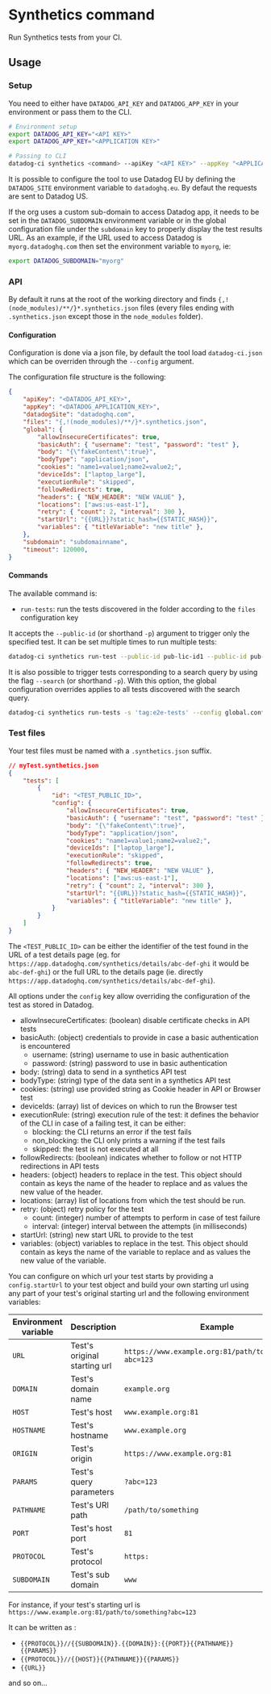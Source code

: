 # Synthetics command

Run Synthetics tests from your CI.

## Usage

### Setup

You need to either have `DATADOG_API_KEY` and `DATADOG_APP_KEY` in your environment or pass them to the CLI.
```bash
# Environment setup
export DATADOG_API_KEY="<API KEY>"
export DATADOG_APP_KEY="<APPLICATION KEY>"

# Passing to CLI
datadog-ci synthetics <command> --apiKey "<API KEY>" --appKey "<APPLICATION KEY>"
```

It is possible to configure the tool to use Datadog EU by defining the `DATADOG_SITE` environment variable to `datadoghq.eu`. By defaut the requests are sent to Datadog US.

If the org uses a custom sub-domain to access Datadog app, it needs to be set in the `DATADOG_SUBDOMAIN` environment variable or in the global configuration file under the `subdomain` key to properly display the test results URL. As an example, if the URL used to access Datadog is `myorg.datadoghq.com` then set the environment variable to `myorg`, ie:

```bash
export DATADOG_SUBDOMAIN="myorg"
```

### API

By default it runs at the root of the working directory and finds `{,!(node_modules)/**/}*.synthetics.json` files (every files ending with `.synthetics.json` except those in the `node_modules` folder).

#### Configuration

Configuration is done via a json file, by default the tool load `datadog-ci.json` which can be overriden through the `--config` argument.

The configuration file structure is the following:

```json
{
    "apiKey": "<DATADOG_API_KEY>",
    "appKey": "<DATADOG_APPLICATION_KEY>",
    "datadogSite": "datadoghq.com",
    "files": "{,!(node_modules)/**/}*.synthetics.json",
    "global": {
        "allowInsecureCertificates": true,
        "basicAuth": { "username": "test", "password": "test" },
        "body": "{\"fakeContent\":true}",
        "bodyType": "application/json",
        "cookies": "name1=value1;name2=value2;",
        "deviceIds": ["laptop_large"],
        "executionRule": "skipped",
        "followRedirects": true,
        "headers": { "NEW_HEADER": "NEW VALUE" },
        "locations": ["aws:us-east-1"],
        "retry": { "count": 2, "interval": 300 },
        "startUrl": "{{URL}}?static_hash={{STATIC_HASH}}",
        "variables": { "titleVariable": "new title" },
    },
    "subdomain": "subdomainname",
    "timeout": 120000,
}
```

#### Commands

The available command is:

- `run-tests`: run the tests discovered in the folder according to the `files` configuration key

It accepts the `--public-id` (or shorthand `-p`) argument to trigger only the specified test. It can be set multiple times to run multiple tests:

```bash
datadog-ci synthetics run-test --public-id pub-lic-id1 --public-id pub-lic-id2
```

It is also possible to trigger tests corresponding to a search query by using the flag `--search` (or shorthand `-p`). With this option, the global configuration overrides applies to all tests discovered with the search query.

```bash
datadog-ci synthetics run-tests -s 'tag:e2e-tests' --config global.config.json
```

### Test files

Your test files must be named with a `.synthetics.json` suffix.

```json
// myTest.synthetics.json
{
    "tests": [
        {
            "id": "<TEST_PUBLIC_ID>",
            "config": {
                "allowInsecureCertificates": true,
                "basicAuth": { "username": "test", "password": "test" },
                "body": "{\"fakeContent\":true}",
                "bodyType": "application/json",
                "cookies": "name1=value1;name2=value2;",
                "deviceIds": ["laptop_large"],
                "executionRule": "skipped",
                "followRedirects": true,
                "headers": { "NEW_HEADER": "NEW VALUE" },
                "locations": ["aws:us-east-1"],
                "retry": { "count": 2, "interval": 300 },
                "startUrl": "{{URL}}?static_hash={{STATIC_HASH}}",
                "variables": { "titleVariable": "new title" },
            }
        }
    ]
}
```

The `<TEST_PUBLIC_ID>` can be either the identifier of the test found in the URL of a test details page (eg. for `https://app.datadoghq.com/synthetics/details/abc-def-ghi` it would be `abc-def-ghi`) or the full URL to the details page (ie. directly `https://app.datadoghq.com/synthetics/details/abc-def-ghi`).

All options under the `config` key allow overriding the configuration of the test as stored in Datadog.

- allowInsecureCertificates: (boolean) disable certificate checks in API tests
- basicAuth: (object) credentials to provide in case a basic authentication is encountered
  - username: (string) username to use in basic authentication
  - password: (string) password to use in basic authentication
- body: (string) data to send in a synthetics API test
- bodyType: (string) type of the data sent in a synthetics API test
- cookies: (string) use provided string as Cookie header in API or Browser test
- deviceIds: (array) list of devices on which to run the Browser test
- executionRule: (string) execution rule of the test: it defines the behavior of the CLI in case of a failing test, it can be either:
  - blocking: the CLI returns an error if the test fails
  - non_blocking: the CLI only prints a warning if the test fails
  - skipped: the test is not executed at all
- followRedirects: (boolean) indicates whether to follow or not HTTP redirections in API tests
- headers: (object) headers to replace in the test. This object should contain as keys the name of the header to replace and as values the new value of the header.
- locations: (array) list of locations from which the test should be run.
- retry: (object) retry policy for the test
  - count: (integer) number of attempts to perform in case of test failure
  - interval: (integer) interval between the attempts (in milliseconds)
- startUrl: (string) new start URL to provide to the test
- variables: (object) variables to replace in the test. This object should contain as keys the name of the variable to replace and as values the new value of the variable.

You can configure on which url your test starts by providing a `config.startUrl` to your test object and build your own starting url using any part of your test's original starting url and the following environment variables: 

| Environment variable | Description                  | Example                                                |
|----------------------|------------------------------|--------------------------------------------------------|
| `URL`                | Test's original starting url | `https://www.example.org:81/path/to/something?abc=123` |
| `DOMAIN`             | Test's domain name           | `example.org`                                          |
| `HOST`               | Test's host                  | `www.example.org:81`                                   |
| `HOSTNAME`           | Test's hostname              | `www.example.org`                                      |
| `ORIGIN`             | Test's origin                | `https://www.example.org:81`                           |
| `PARAMS`             | Test's query parameters      | `?abc=123`                                             |
| `PATHNAME`           | Test's URl path              | `/path/to/something`                                   |
| `PORT`               | Test's host port             | `81`                                                   |
| `PROTOCOL`           | Test's protocol              | `https:`                                               |
| `SUBDOMAIN`          | Test's sub domain            | `www`                                                  |

For instance, if your test's starting url is `https://www.example.org:81/path/to/something?abc=123`

It can be written as :

* `{{PROTOCOL}}//{{SUBDOMAIN}}.{{DOMAIN}}:{{PORT}}{{PATHNAME}}{{PARAMS}}`
* `{{PROTOCOL}}//{{HOST}}{{PATHNAME}}{{PARAMS}}`
* `{{URL}}`

and so on...
